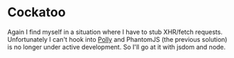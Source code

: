 # Cockatoo
Again I find myself in a situation where I have to stub XHR/fetch
requests. Unfortunately I can't hook into [Polly](https://github.com/Netflix/pollyjs/) and PhantomJS (the previous solution) is no longer under active
development. So I'll go at it with jsdom and node.
